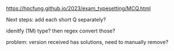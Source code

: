 https://hpcfung.github.io/2023/exam_typesetting/MCQ.html

Next steps: add each short Q separately?

idenitfy (1M) type? then regex convert those?

problem: version received has solutions, need to manually remove?

